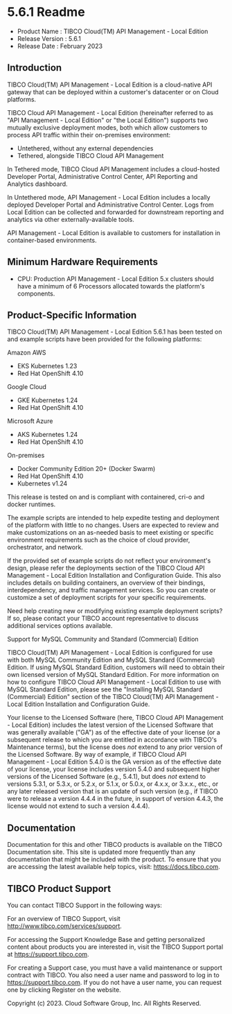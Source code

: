 # 5.6.1 Readme

<head>
  <meta name="guidename" content="API Management"/>
  <meta name="context" content="GUID-401c417f-6074-48c4-95e9-80c607023558"/>
</head>

- Product Name	 : TIBCO Cloud(TM) API Management - Local Edition
- Release Version	 : 5.6.1
- Release Date	 : February 2023


## Introduction 

TIBCO Cloud(TM) API Management - Local Edition is a cloud-native
API gateway that can be deployed within a customer's datacenter
or on Cloud platforms.

TIBCO Cloud API Management - Local Edition (hereinafter
referred to as "API Management - Local Edition" or "the Local
Edition") supports two mutually exclusive deployment modes,
both which allow customers to process API traffic within their
on-premises environment:
* Untethered, without any external dependencies
* Tethered, alongside TIBCO Cloud API Management

In Tethered mode, TIBCO Cloud API Management includes a
cloud-hosted Developer Portal, Administrative Control Center,
API Reporting and Analytics dashboard.

In Untethered mode, API Management - Local Edition includes a
locally deployed Developer Portal and Administrative Control
Center. Logs from Local Edition can be collected and forwarded
for downstream reporting and analytics via other
externally-available tools.

API Management - Local Edition is available to customers for
installation in container-based environments.

## Minimum Hardware Requirements

- CPU: Production API Management - Local Edition 5.x clusters
        should have a minimum of 6 Processors allocated towards the
        platform's components.

## Product-Specific Information 

TIBCO Cloud(TM) API Management - Local Edition 5.6.1 has been
tested on and example scripts have been provided for the
following platforms:

Amazon AWS
- EKS Kubernetes 1.23
- Red Hat OpenShift 4.10

Google Cloud
- GKE Kubernetes 1.24
- Red Hat OpenShift 4.10

Microsoft Azure
- AKS Kubernetes 1.24
- Red Hat OpenShift 4.10

On-premises
- Docker Community Edition 20+ (Docker Swarm)
- Red Hat OpenShift 4.10
- Kubernetes v1.24

This release is tested on and is compliant with containered,
cri-o and docker runtimes.

The example scripts are intended to help expedite testing and
deployment of the platform with little to no changes. Users are
expected to review and make customizations on an as-needed
basis to meet existing or specific environment requirements
such as the choice of cloud provider, orchestrator, and
network.

If the provided set of example scripts do not reflect your
environment's design, please refer the deployments section of
the TIBCO Cloud API Management - Local Edition Installation and
Configuration Guide. This also includes details on building
containers, an overview of their bindings, interdependency, and
traffic management services. So you can create or customize a
set of deployment scripts for your specific requirements.

Need help creating new or modifying existing example deployment
scripts? If so, please contact your TIBCO account
representative to discuss additional services options
available.

Support for MySQL Community and Standard (Commercial) Edition

TIBCO Cloud(TM) API Management - Local Edition is configured for
use with both MySQL Community Edition and MySQL Standard
(Commercial) Edition. If using MySQL Standard Edition,
customers will need to obtain their own licensed version of
MySQL Standard Edition. For more information on how to
configure TIBCO Cloud API Management - Local Edition to use
with MySQL Standard Edition, please see the "Installing MySQL
Standard (Commercial) Edition" section of the TIBCO Cloud(TM)
API Management - Local Edition Installation and Configuration
Guide.

Your license to the Licensed Software (here, TIBCO Cloud API
Management - Local Edition) includes the latest version of the
Licensed Software that was generally available ("GA") as of the
effective date of your license (or a subsequent release to
which you are entitled in accordance with TIBCO's Maintenance
terms), but the license does *not* extend to any prior version
of the Licensed Software. By way of example, if TIBCO Cloud API
Management - Local Edition 5.4.0 is the GA version as of the
effective date of your license, your license includes version
5.4.0 and subsequent higher versions of the Licensed Software
(e.g., 5.4.1), but does *not* extend to versions 5.3.1, or
5.3.x, or 5.2.x, or 5.1.x, or 5.0.x, or 4.x.x, or 3.x.x., etc.,
or any later released version that is an update of such version
(e.g., if TIBCO were to release a version 4.4.4 in the future,
in support of version 4.4.3, the license would not extend to
such a version 4.4.4).


## Documentation

Documentation for this and other TIBCO products is available on
the TIBCO Documentation site. This site is updated more
frequently than any documentation that might be included with
the product. To ensure that you are accessing the latest
available help topics, visit: https://docs.tibco.com.

## TIBCO Product Support

You can contact TIBCO Support in the following ways:

  For an overview of TIBCO Support, visit
  http://www.tibco.com/services/support.

  For accessing the Support Knowledge Base and getting
  personalized content about products you are interested in,
  visit the TIBCO Support portal at https://support.tibco.com.

  For creating a Support case, you must have a valid
  maintenance or support contract with TIBCO. You also need a
  user name and password to log in to https://support.tibco.com.
  If you do not have a user name, you can request one by clicking
  Register on the website.


Copyright (c) 2023. Cloud Software Group, Inc. All Rights Reserved.